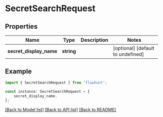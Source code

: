 # SecretSearchRequest


## Properties

Name | Type | Description | Notes
------------ | ------------- | ------------- | -------------
**secret_display_name** | **string** |  | [optional] [default to undefined]

## Example

```typescript
import { SecretSearchRequest } from 'flowhunt';

const instance: SecretSearchRequest = {
    secret_display_name,
};
```

[[Back to Model list]](../README.md#documentation-for-models) [[Back to API list]](../README.md#documentation-for-api-endpoints) [[Back to README]](../README.md)
